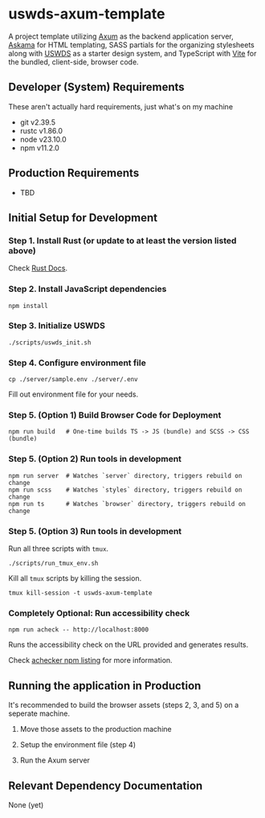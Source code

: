 # uswds-axum-template

A project template utilizing [Axum](https://github.com/tokio-rs/axum) as the backend application server, [Askama](https://github.com/askama-rs/askama) for HTML templating, SASS partials for the organizing stylesheets along with [USWDS](https://designsystem.digital.gov/) as a starter design system, and TypeScript with [Vite](https://vite.dev/) for the bundled, client-side, browser code.

## Developer (System) Requirements

These aren't actually hard requirements, just what's on my machine

- git v2.39.5
- rustc v1.86.0
- node v23.10.0
- npm v11.2.0

## Production Requirements

- TBD

## Initial Setup for Development

### Step 1. Install Rust (or update to at least the version listed above)

Check [Rust Docs](https://doc.rust-lang.org/book/ch01-01-installation.html#installing-rustup-on-linux-or-macos).

### Step 2. Install JavaScript dependencies

```shell
npm install
```

### Step 3. Initialize USWDS

```shell
./scripts/uswds_init.sh
```

### Step 4. Configure environment file

```shell
cp ./server/sample.env ./server/.env
```

Fill out environment file for your needs.

### Step 5. (Option 1) Build Browser Code for Deployment

```shell
npm run build   # One-time builds TS -> JS (bundle) and SCSS -> CSS (bundle)
```

### Step 5. (Option 2) Run tools in development

```shell
npm run server  # Watches `server` directory, triggers rebuild on change
npm run scss    # Watches `styles` directory, triggers rebuild on change
npm run ts      # Watches `browser` directory, triggers rebuild on change
```

### Step 5. (Option 3) Run tools in development

Run all three scripts with `tmux`.

```shell
./scripts/run_tmux_env.sh
```

Kill all `tmux` scripts by killing the session.

```shell
tmux kill-session -t uswds-axum-template
```

### Completely Optional: Run accessibility check

```shell
npm run acheck -- http://localhost:8000
```

Runs the accessibility check on the URL provided and generates results.

Check [achecker npm listing](https://www.npmjs.com/package/accessibility-checker#Configuration) for more information.

## Running the application in Production

It's recommended to build the browser assets (steps 2, 3, and 5) on a seperate machine.

1. Move those assets to the production machine

1. Setup the environment file (step 4)

1. Run the Axum server

## Relevant Dependency Documentation

None (yet)
